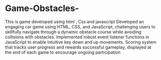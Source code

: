 # Game-Obstacles-
This is game developed using html , Css and  javascript 
Developed an engaging car game using HTML, CSS, and JavaScript, challenging users to skillfully navigate through
a dynamic obstacle course while avoiding collisions with obstacles.
 Implemented robust event listener functions in JavaScript to enable intuitive key down and up movements.
 Scoring system that tracks user progress and rewards successful gameplay, displayed at the end of each game to
encourage ongoing participation
